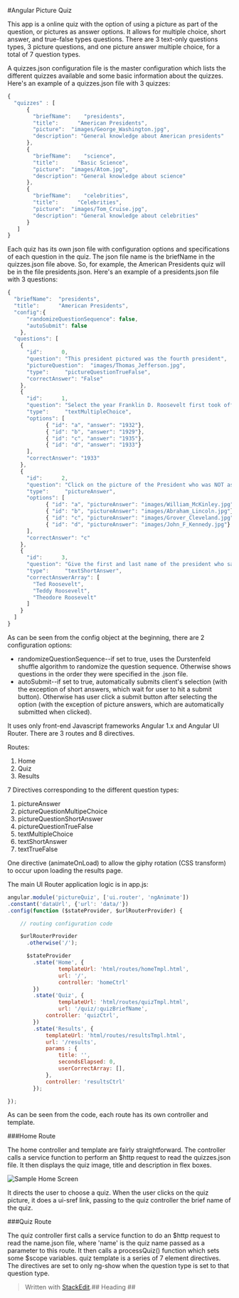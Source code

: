 #Angular Picture Quiz


This app is a online quiz with the option of using a picture as part of the question, or pictures as answer options. It allows for multiple choice, short answer, and true-false types questions. There are 3 text-only questions types, 3 picture questions, and one picture answer multiple choice, for a total of 7 question types. 

A quizzes.json configuration file is the master configuration which lists the different quizzes available and some basic information about the quizzes. Here's an example of a quizzes.json file with 3 quizzes:

```javascript
{
  "quizzes" : [
      {
        "briefName": 	"presidents",
        "title":      "American Presidents",
        "picture":	"images/George_Washington.jpg",
        "description": "General knowledge about American presidents"
      },
      {
        "briefName": 	"science",
        "title":      "Basic Science",
        "picture":	"images/Atom.jpg",
        "description": "General knowledge about science"
      },
      {
        "briefName": 	"celebrities",
        "title":      "Celebrities",
        "picture":	"images/Tom_Cruise.jpg",
        "description": "General knowledge about celebrities"
      }
   ]
}
```

Each quiz has its own json file with configuration options and specifications of each question in the quiz. The json file name is the briefName in the quizzes.json file above. So, for example, the American Presidents quiz will be in the file presidents.json. Here's an example of a presidents.json file with 3 questions:

```javascript
{
  "briefName": 	"presidents",
  "title":      "American Presidents",
  "config":{
      "randomizeQuestionSequence": false,
      "autoSubmit": false
    },
  "questions": [
    {
      "id":      0,
      "question": "This president pictured was the fourth president",
	  "pictureQuestion":  "images/Thomas_Jefferson.jpg",
      "type":     "pictureQuestionTrueFalse",
      "correctAnswer": "False"
    },
   	{
      "id":      1,
      "question": "Select the year Franklin D. Roosevelt first took office as president",
      "type":     "textMultipleChoice",
	  "options": [
            { "id": "a", "answer": "1932"},
            { "id": "b", "answer": "1929"},
            { "id": "c", "answer": "1935"},
            { "id": "d", "answer": "1933"}
	  ],		
      "correctAnswer": "1933"
    },
	{
      "id":      2,
      "question": "Click on the picture of the President who was NOT assassinated while in office",
      "type":     "pictureAnswer",
	  "options": [
            { "id": "a", "pictureAnswer": "images/William_McKinley.jpg"},
            { "id": "b", "pictureAnswer": "images/Abraham_Lincoln.jpg"},
            { "id": "c", "pictureAnswer": "images/Grover_Cleveland.jpg" },
            { "id": "d", "pictureAnswer": "images/John_F_Kennedy.jpg"}
	  ],		
      "correctAnswer": "c"
    },
	{
      "id":      3,
      "question": "Give the first and last name of the president who said 'Speak softly and carry a big stick'",
      "type":     "textShortAnswer",
	  "correctAnswerArray": [
		"Ted Roosevelt",
		"Teddy Roosevelt",
		"Theodore Roosevelt"
	  ]
    }
  ]
}
```	
    
As can be seen from the config object at the beginning, there are 2 configuration options:

 - randomizeQuestionSequence--if set to true, uses the Durstenfeld
	   shuffle algorithm to randomize the question sequence. Otherwise shows questions in the order they were specified in the .json file.
 - autoSubmit--if set to true, automatically submits client's selection
   (with the exception of short answers, which wait for user to hit a
   submit button). Otherwise has user click a submit button after
   selecting the option (with the exception of picture answers, which
   are automatically submitted when clicked).

It uses only front-end Javascript frameworks Angular 1.x and Angular UI Router. There are 3 routes and 8 directives.

Routes:

 1. Home
 2. Quiz
 3. Results

7 Directives corresponding to the different question types:

 1. pictureAnswer
 2. pictureQuestionMultipeChoice
 3. pictureQuestionShortAnswer
 4. pictureQuestionTrueFalse
 5. textMultipleChoice
 6. textShortAnswer
 7. textTrueFalse

One directive (animateOnLoad) to allow the giphy rotation (CSS transform) to occur upon loading the results page.

The main UI Router application logic is in app.js:

```javascript
angular.module('pictureQuiz', ['ui.router', 'ngAnimate'])
.constant('dataUrl', {'url': 'data/'})
.config(function ($stateProvider, $urlRouterProvider) {

    // routing configuration code

    $urlRouterProvider
      .otherwise('/');

      $stateProvider
  	    .state('Home', {
  			    templateUrl: 'html/routes/homeTmpl.html',
  			    url: '/',
                controller: 'homeCtrl'
  		})
        .state('Quiz', {
  			    templateUrl: 'html/routes/quizTmpl.html',
  			    url: '/quiz/:quizBriefName',
            controller: 'quizCtrl',
        })
        .state('Results', {
            templateUrl: 'html/routes/resultsTmpl.html',
            url: '/results',
            params : {
                title: '',
                secondsElapsed: 0,
                userCorrectArray: [],
            },
            controller: 'resultsCtrl'
        });

});
```
As can be seen from the code, each route has its own controller and template. 


###Home Route

The home controller and template are fairly straightforward. The controller calls a service function to perform an $http request to read the quizzes.json file. It then displays the quiz image, title and description in flex boxes. 

![Sample Home Screen](./images/Sample_Home_Screen)

It directs the user to choose a quiz. When the user clicks on the quiz picture, it does a ui-sref link, passing to the quiz controller the brief name of the quiz. 


###Quiz Route

The quiz controller first calls a service function to do an $http request to read the name.json file, where 'name' is the quiz name passed as a parameter to this route. It then calls a processQuiz() function which sets some $scope variables. quiz template is a series of 7 element directives. The directives are set to only ng-show when the question type is set to that question type.

> Written with [StackEdit](https://stackedit.io/).## Heading ##